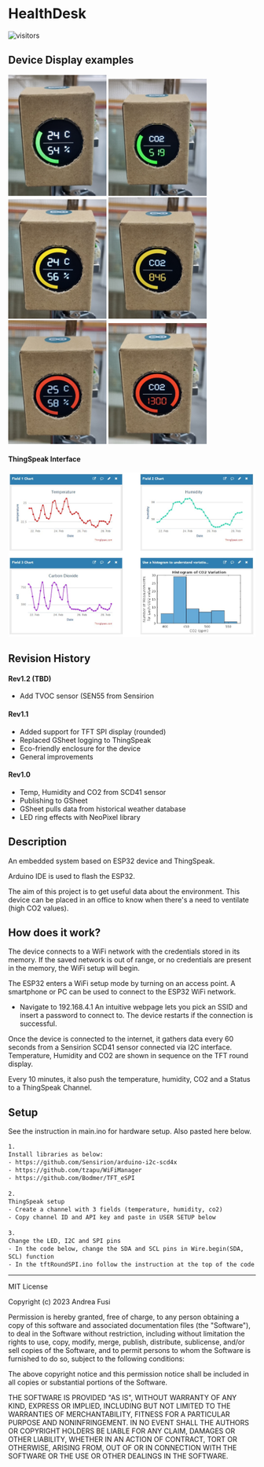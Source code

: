 # HealthDesk

![visitors](https://visitor-badge.glitch.me/badge?page_id=fusiandrea28.HealthDeskStation&left_color=green&right_color=red)

## Device Display examples
<img src="https://github.com/fusiandrea28/HealthDeskStation/blob/main/green1.jpg" alt="LowCo2" width="200"/> <img src="https://github.com/fusiandrea28/HealthDeskStation/blob/main/green2.jpg" alt="LowCo2" width="200"/> <img src="https://github.com/fusiandrea28/HealthDeskStation/blob/main/yellow1.jpg" alt="MidCo2" width="200"/> <img src="https://github.com/fusiandrea28/HealthDeskStation/blob/main/yellow2.jpg" alt="MidCo2" width="200"/> <img src="https://github.com/fusiandrea28/HealthDeskStation/blob/main/red1.jpg" alt="HighCo2" width="200"/> <img src="https://github.com/fusiandrea28/HealthDeskStation/blob/main/red2.jpg" alt="HighCo2" width="200"/>

#### ThingSpeak Interface
<img src="https://github.com/fusiandrea28/HealthDeskStation/blob/main/ThingSpeakChannel.jpg" alt="ThingSpeak Channel" width="800"/>

## Revision History

#### Rev1.2 (TBD)
- Add TVOC sensor (SEN55 from Sensirion

#### Rev1.1
- Added support for TFT SPI display (rounded)
- Replaced GSheet logging to ThingSpeak
- Eco-friendly enclosure for the device
- General improvements

#### Rev1.0
- Temp, Humidity and CO2 from SCD41 sensor
- Publishing to GSheet
- GSheet pulls data from historical weather database
- LED ring effects with NeoPixel library

## Description
An embedded system based on ESP32 device and ThingSpeak.

Arduino IDE is used to flash the ESP32.

The aim of this project is to get useful data about the environment.
This device can be placed in an office to know when there's a need to ventilate (high CO2 values).

## How does it work?

The device connects to a WiFi network with the credentials stored in its memory. 
If the saved network is out of range, or no credentials are present in the memory, the WiFi setup will begin.

The ESP32 enters a WiFi setup mode by turning on an access point.
A smartphone or PC can be used to connect to the ESP32 WiFi network. 
- Navigate to 192.168.4.1
An intuitive webpage lets you pick an SSID and insert a password to connect to.
The device restarts if the connection is successful.

Once the device is connected to the internet, it gathers data every 60 seconds from a Sensirion SCD41 sensor connected via I2C interface.
Temperature, Humidity and CO2 are shown in sequence on the TFT round display.

Every 10 minutes, it also push the temperature, humidity, CO2 and a Status to a ThingSpeak Channel.

## Setup

See the instruction in main.ino for hardware setup. Also pasted here below.

	1.
	Install libraries as below:
	- https://github.com/Sensirion/arduino-i2c-scd4x
	- https://github.com/tzapu/WiFiManager
	- https://github.com/Bodmer/TFT_eSPI
	
	2.
	ThingSpeak setup
	- Create a channel with 3 fields (temperature, humidity, co2)
	- Copy channel ID and API key and paste in USER SETUP below
	
	3.
	Change the LED, I2C and SPI pins
	- In the code below, change the SDA and SCL pins in Wire.begin(SDA, SCL) function
	- In the tftRoundSPI.ino follow the instruction at the top of the code
  
--------

MIT License

Copyright (c) 2023 Andrea Fusi

Permission is hereby granted, free of charge, to any person obtaining a copy
of this software and associated documentation files (the "Software"), to deal
in the Software without restriction, including without limitation the rights
to use, copy, modify, merge, publish, distribute, sublicense, and/or sell
copies of the Software, and to permit persons to whom the Software is
furnished to do so, subject to the following conditions:

The above copyright notice and this permission notice shall be included in all
copies or substantial portions of the Software.

THE SOFTWARE IS PROVIDED "AS IS", WITHOUT WARRANTY OF ANY KIND, EXPRESS OR
IMPLIED, INCLUDING BUT NOT LIMITED TO THE WARRANTIES OF MERCHANTABILITY,
FITNESS FOR A PARTICULAR PURPOSE AND NONINFRINGEMENT. IN NO EVENT SHALL THE
AUTHORS OR COPYRIGHT HOLDERS BE LIABLE FOR ANY CLAIM, DAMAGES OR OTHER
LIABILITY, WHETHER IN AN ACTION OF CONTRACT, TORT OR OTHERWISE, ARISING FROM,
OUT OF OR IN CONNECTION WITH THE SOFTWARE OR THE USE OR OTHER DEALINGS IN THE
SOFTWARE.
